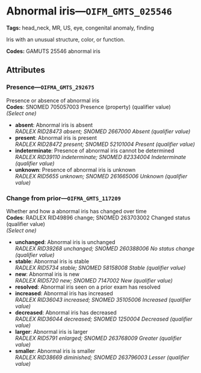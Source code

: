 # Abnormal iris—`OIFM_GMTS_025546`

**Tags:** head_neck, MR, US, eye, congenital anomaly, finding

Iris with an unusual structure, color, or function.

**Codes:** GAMUTS 25546 abnormal iris

## Attributes

### Presence—`OIFMA_GMTS_292675`

Presence or absence of abnormal iris  
**Codes**: SNOMED 705057003 Presence (property) (qualifier value)  
*(Select one)*

- **absent**: Abnormal iris is absent  
_RADLEX RID28473 absent; SNOMED 2667000 Absent (qualifier value)_
- **present**: Abnormal iris is present  
_RADLEX RID28472 present; SNOMED 52101004 Present (qualifier value)_
- **indeterminate**: Presence of abnormal iris cannot be determined  
_RADLEX RID39110 indeterminate; SNOMED 82334004 Indeterminate (qualifier value)_
- **unknown**: Presence of abnormal iris is unknown  
_RADLEX RID5655 unknown; SNOMED 261665006 Unknown (qualifier value)_

### Change from prior—`OIFMA_GMTS_117209`

Whether and how a abnormal iris has changed over time  
**Codes**: RADLEX RID49896 change; SNOMED 263703002 Changed status (qualifier value)  
*(Select one)*

- **unchanged**: Abnormal iris is unchanged  
_RADLEX RID39268 unchanged; SNOMED 260388006 No status change (qualifier value)_
- **stable**: Abnormal iris is stable  
_RADLEX RID5734 stable; SNOMED 58158008 Stable (qualifier value)_
- **new**: Abnormal iris is new  
_RADLEX RID5720 new; SNOMED 7147002 New (qualifier value)_
- **resolved**: Abnormal iris seen on a prior exam has resolved  
- **increased**: Abnormal iris has increased  
_RADLEX RID36043 increased; SNOMED 35105006 Increased (qualifier value)_
- **decreased**: Abnormal iris has decreased  
_RADLEX RID36044 decreased; SNOMED 1250004 Decreased (qualifier value)_
- **larger**: Abnormal iris is larger  
_RADLEX RID5791 enlarged; SNOMED 263768009 Greater (qualifier value)_
- **smaller**: Abnormal iris is smaller  
_RADLEX RID38669 diminished; SNOMED 263796003 Lesser (qualifier value)_